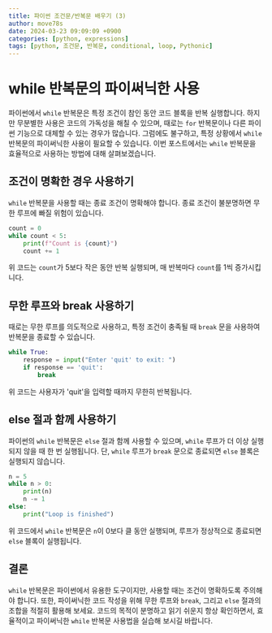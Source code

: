 ```yaml
---
title: 파이썬 조건문/반복문 배우기 (3)
author: move78s
date: 2024-03-23 09:09:09 +0900
categories: [python, expressions]
tags: [python, 조건문, 반복문, conditional, loop, Pythonic]
---
```


# while 반복문의 파이써닉한 사용

파이썬에서 `while` 반복문은 특정 조건이 참인 동안 코드 블록을 반복 실행합니다. 하지만 무분별한 사용은 코드의 가독성을 해칠 수 있으며, 때로는 `for` 반복문이나 다른 파이썬 기능으로 대체할 수 있는 경우가 많습니다. 그럼에도 불구하고, 특정 상황에서 `while` 반복문의 파이써닉한 사용이 필요할 수 있습니다. 이번 포스트에서는 `while` 반복문을 효율적으로 사용하는 방법에 대해 살펴보겠습니다.

## 조건이 명확한 경우 사용하기

`while` 반복문을 사용할 때는 종료 조건이 명확해야 합니다. 종료 조건이 불분명하면 무한 루프에 빠질 위험이 있습니다.

```python
count = 0
while count < 5:
    print(f"Count is {count}")
    count += 1
```

위 코드는 `count`가 5보다 작은 동안 반복 실행되며, 매 반복마다 `count`를 1씩 증가시킵니다.

## 무한 루프와 break 사용하기

때로는 무한 루프를 의도적으로 사용하고, 특정 조건이 충족될 때 `break` 문을 사용하여 반복문을 종료할 수 있습니다.

```python
while True:
    response = input("Enter 'quit' to exit: ")
    if response == 'quit':
        break
```

위 코드는 사용자가 'quit'을 입력할 때까지 무한히 반복됩니다.

## else 절과 함께 사용하기

파이썬의 `while` 반복문은 `else` 절과 함께 사용할 수 있으며, `while` 루프가 더 이상 실행되지 않을 때 한 번 실행됩니다. 단, `while` 루프가 `break` 문으로 종료되면 `else` 블록은 실행되지 않습니다.

```python
n = 5
while n > 0:
    print(n)
    n -= 1
else:
    print("Loop is finished")
```

위 코드에서 `while` 반복문은 `n`이 0보다 클 동안 실행되며, 루프가 정상적으로 종료되면 `else` 블록이 실행됩니다.

## 결론

`while` 반복문은 파이썬에서 유용한 도구이지만, 사용할 때는 조건이 명확하도록 주의해야 합니다. 또한, 파이써닉한 코드 작성을 위해 무한 루프와 `break`, 그리고 `else` 절과의 조합을 적절히 활용해 보세요. 코드의 목적이 분명하고 읽기 쉬운지 항상 확인하면서, 효율적이고 파이써닉한 `while` 반복문 사용법을 실습해 보시길 바랍니다.
